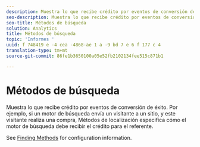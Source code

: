 ```yaml
---
description: Muestra lo que recibe crédito por eventos de conversión de éxito. Por ejemplo, si un motor de búsqueda envía un visitante a un sitio, y este visitante realiza una compra, Métodos de localización especifica cómo el motor de búsqueda debe recibir el crédito para el referente.
seo-description: Muestra lo que recibe crédito por eventos de conversión de éxito. Por ejemplo, si un motor de búsqueda envía un visitante a un sitio, y este visitante realiza una compra, Métodos de localización especifica cómo el motor de búsqueda debe recibir el crédito para el referente.
seo-title: Métodos de búsqueda
solution: Analytics
title: Métodos de búsqueda
topic: 'Informes '
uuid: f 748419 e -4 cea -4868-ae 1 a -9 bd 7 e 6 f 177 c 4
translation-type: tm+mt
source-git-commit: 86fe1b3650100a05e52fb2102134fee515c871b1

---
```



# Métodos de búsqueda

Muestra lo que recibe crédito por eventos de conversión de éxito. Por ejemplo, si un motor de búsqueda envía un visitante a un sitio, y este visitante realiza una compra, Métodos de localización especifica cómo el motor de búsqueda debe recibir el crédito para el referente.

See [Finding Methods](/help/admin/admin/finding-methods.md) for configuration information.
